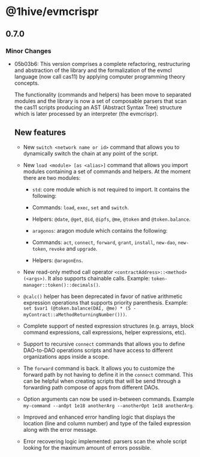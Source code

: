 # @1hive/evmcrispr

## 0.7.0

### Minor Changes

- 05b03b6: This version comprises a complete refactoring, restructuring and abstraction of the library and the formalization of the evmcl language (now call cas11) by applying computer programming theory concepts.

  The functionality (commands and helpers) has been move to separated modules and the library is now a set of composable parsers that scan the cas11 scripts producing an AST (Abstract Syntax Tree) structure which is later processed by an interpreter (the evmcrispr).

  ## New features

  - New `switch <network name or id>` command that allows you to dynamically switch the chain at any point of the script.

  - New `load <module> [as <alias>]` command that allows you import modules containing a set of commands and helpers. At the moment there are two modules:

    - `std`: core module which is not required to import. It contains the following:
    - Commands: `load`, `exec`, `set` and `switch`.
    - Helpers: `@date`, `@get`, `@id`, `@ipfs`, `@me`, `@token` and `@token.balance`.

    - `aragonos`: aragon module which contains the following:
    - Commands: `act`, `connect`, `forward`, `grant`, `install`, `new-dao`, `new-token`, `revoke` and `upgrade`.
    - Helpers: `@aragonEns`.

  - New read-only method call operator `<contractAddress>::<method>(<args>)`. It also supports chainable calls. Example: `token-manager::token()::decimals()`.

  - `@calc()` helper has been deprecated in favor of native arithmetic expression operations that supports priority parenthesis. Example: `set $var1 (@token.balance(DAI, @me) * (5 - myContract::aMethodReturningNumber()))`.

  * Complete support of nested expression structures (e.g. arrays, block command expressions, call expressions, helper expressions, etc).

  * Support to recursive `connect` commands that allows you to define DAO-to-DAO operations scripts and have access to different organizations apps inside a scope.

  * The `forward` command is back. It allows you to customize the forward path by not having to define it in the `connect` command. This can be helpful when creating scripts that will be send through a forwarding path compose of apps from different DAOs.

  * Option arguments can now be used in-between commands. Example `my-command --anOpt 1e18 anotherArg --anotherOpt 1e18 anotherArg`.

  * Improved and enhanced error handling logic that displays the location (line and column number) and type of the failed expression along with the error message.

  * Error recovering logic implemented: parsers scan the whole script looking for the maximum amount of errors possible.
